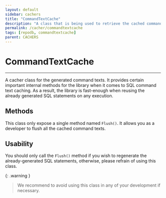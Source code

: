 ```yaml
---
layout: default
sidebar: cachers
title: "CommandTextCache"
description: "A class that is being used to retrieve the cached command texts within RepoDB library."
permalink: /cacher/commandtextcache
tags: [repodb, commandtextcache]
parent: CACHERS
---
```


# CommandTextCache

---

A cacher class for the generated command texts. It provides certain important internal methods for the library when it comes to SQL command text caching. As a result, the library is fast-enough when reusing the already generated SQL statements on any execution.

## Methods

This class only expose a single method named `Flush()`. It allows you as a developer to flush all the cached command texts.

## Usability

You should only call the `Flush()` method if you wish to regenerate the already-generated SQL statements, otherwise, please refrain of using this class.

{: .warning }
> We recommend to avoid using this class in any of your development if necessary.